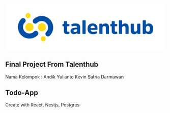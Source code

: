 ![myimage-alt-tag](./image.png)

## Final Project From Talenthub

Nama Kelompok :
Andik Yulianto
Kevin Satria Darmawan

## Todo-App

Create with React, Nestjs, Postgres